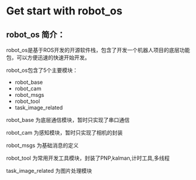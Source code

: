 # Get start with robot_os

## robot_os 简介：

robot_os是基于ROS开发的开源软件栈，包含了开发一个机器人项目的底层功能包，可以方便迅速的快速开始开发。

robot_os包含了5个主要模块：

* robot_base
* robot_cam
* robot_msgs
* robot_tool
* task_image_related



robot_base 为底层通信模块，暂时只实现了串口通信

robot_cam 为感知模块，暂时只实现了相机的封装

robot_msgs 为基础消息的定义

robot_tool 为常用开发工具模块，封装了PNP,kalman,计时工具,多线程

task_image_related 为图片处理模块








